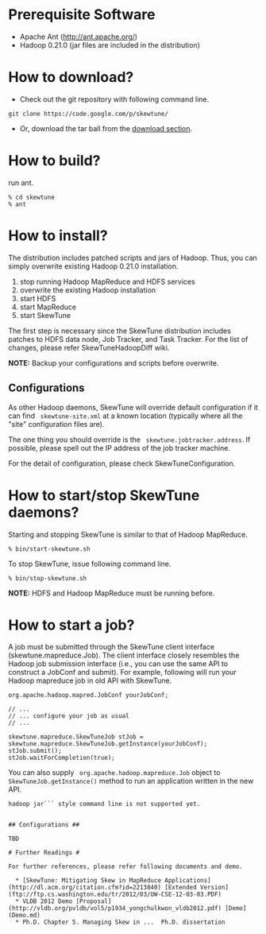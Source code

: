 

# Prerequisite Software #

  * Apache Ant (http://ant.apache.org/)
  * Hadoop 0.21.0 (jar files are included in the distribution)

# How to download? #

  * Check out the git repository with following command line.
```
git clone https://code.google.com/p/skewtune/
```
  * Or, download the tar ball from the [download section](http://code.google.com/p/skewtune/downloads/list).

# How to build? #

run ant.

```
% cd skewtune
% ant
```

# How to install? #

The distribution includes patched scripts and jars of Hadoop. Thus, you can simply overwrite existing Hadoop 0.21.0 installation.

  1. stop running Hadoop MapReduce and HDFS services
  1. overwrite the existing Hadoop installation
  1. start HDFS
  1. start MapReduce
  1. start SkewTune

The first step is necessary since the SkewTune distribution includes patches to HDFS data node, Job Tracker, and Task Tracker. For the list of changes, please refer SkewTuneHadoopDiff wiki.

**NOTE:** Backup your configurations and scripts before overwrite.

## Configurations ##

As other Hadoop daemons, SkewTune will override default configuration if it can find ```
skewtune-site.xml``` at a known location (typically where all the &quot;site&quot; configuration files are).

The one thing you should override is the ```
skewtune.jobtracker.address```. If possible, please spell out the IP address of the job tracker machine.

For the detail of configuration, please check SkewTuneConfiguration.

# How to start/stop SkewTune daemons? #

Starting and stopping SkewTune is similar to that of Hadoop MapReduce.

```
% bin/start-skewtune.sh
```

To stop SkewTune, issue following command line.
```
% bin/stop-skewtune.sh
```

**NOTE:** HDFS and Hadoop MapReduce must be running before.

# How to start a job? #

A job must be submitted through the SkewTune client interface
(skewtune.mapreduce.Job).  The client interface closely resembles the Hadoop job submission interface (i.e., you can use the same API to construct a JobConf and submit). For example, following will run your Hadoop mapreduce job in old API with SkewTune.

```
org.apache.hadoop.mapred.JobConf yourJobConf;

// ...
// ... configure your job as usual
// ...

skewtune.mapreduce.SkewTuneJob stJob = skewtune.mapreduce.SkewTuneJob.getInstance(yourJobConf);
stJob.submit();
stJob.waitForCompletion(true);
```

You can also supply ```
org.apache.hadoop.mapreduce.Job``` object to ```
SkewTuneJob.getInstance()``` method to run an application written in the new API.

```
hadoop jar``` style command line is not supported yet.


## Configurations ##

TBD

# Further Readings #

For further references, please refer following documents and demo.

  * [SkewTune: Mitigating Skew in MapReduce Applications](http://dl.acm.org/citation.cfm?id=2213840) [Extended Version](ftp://ftp.cs.washington.edu/tr/2012/03/UW-CSE-12-03-03.PDF)
  * VLDB 2012 Demo [Proposal](http://vldb.org/pvldb/vol5/p1934_yongchulkwon_vldb2012.pdf) [Demo](Demo.md)
  * Ph.D. Chapter 5. Managing Skew in ...  Ph.D. dissertation
